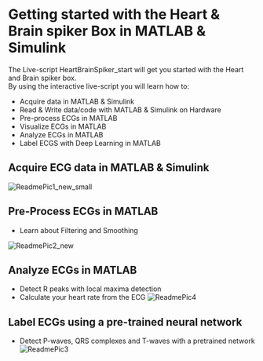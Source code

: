 # Getting started with the Heart & Brain spiker Box in MATLAB & Simulink
The Live-script HeartBrainSpiker_start will get you started with the Heart and Brain spiker box.<br/>
By using the interactive live-script you will learn how to:
* Acquire data in MATLAB & Simulink
* Read & Write data/code with MATLAB & Simulink on Hardware
* Pre-process ECGs in MATLAB
* Visualize ECGs in MATLAB
* Analyze ECGs in MATLAB
* Label ECGS with Deep Learning in MATLAB

## Acquire ECG data in MATLAB & Simulink
![ReadmePic1_new_small](/uploads/5e39f2cf43c827573f01ce7def6c18cc/ReadmePic1_new_small.PNG)

## Pre-Process ECGs in MATLAB

* Learn about Filtering and Smoothing

![ReadmePic2_new](/uploads/1e52c216ea6bdd8cbad81192b584e8d1/ReadmePic2_new.PNG)

## Analyze ECGs in MATLAB

* Detect R peaks with local maxima detection
* Calculate your heart rate from the ECG
![ReadmePic4](/uploads/ad74b33d3aa366af51dbd1241800617d/ReadmePic4.PNG)

## Label ECGs using a pre-trained neural network

* Detect P-waves, QRS complexes and T-waves with a pretrained network
![ReadmePic3](/uploads/6d8747711c21b1c0c73d7557b3348101/ReadmePic3.PNG)

